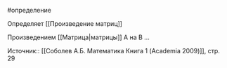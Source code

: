 #определение

Определяет [[Произведение матриц]] 

Произведением [[Матрица|матрицы]] A на B ...  

Источник:: [[Соболев А.Б. Математика Книга 1 (Academia 2009)]], стр. 29